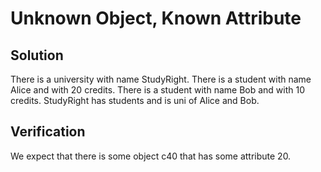 # Unknown Object, Known Attribute

## Solution

There is a university with name StudyRight.
There is a student with name Alice and with 20 credits.
There is a student with name Bob and with 10 credits.
StudyRight has students and is uni of Alice and Bob.

## Verification

We expect that there is some object c40 that has some attribute 20.
